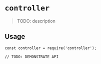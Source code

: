# `controller`

> TODO: description

## Usage

```
const controller = require('controller');

// TODO: DEMONSTRATE API
```
